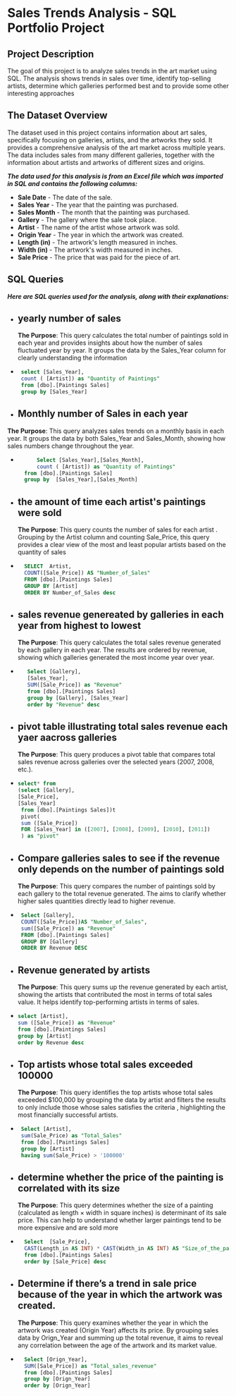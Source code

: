 # Sales Trends Analysis - SQL Portfolio Project

## Project Description
The goal of this project is to analyze sales trends in the art market using SQL. The analysis shows trends in sales over time, identify top-selling artists, determine which galleries performed best and to provide some other interesting approaches 

## The Dataset Overview
The dataset used in this project contains information about art sales, specifically focusing on galleries, artists, and the artworks they sold. It provides a comprehensive analysis of the art market across multiple years. The data includes sales from many different galleries, together with the information about artists and artworks of different sizes and origins.

***The data used for this analysis is from an Excel file which was imported in SQL and contains the following columns:***

- **Sale Date** - The date of the sale. 
- **Sales Year** - The year that the painting was purchased.
- **Sales Month** - The month that the painting was purchased.
- **Gallery** - The gallery where the sale took place.
- **Artist** - The name of the artist whose artwork was sold.
- **Origin Year** - The year in which the artwork was created.
- **Length (in)** - The artwork's length measured in inches.
- **Width (in)** - The artwork's width measured in inches.
- **Sale Price** - The price that was paid for the piece of art.

## SQL Queries
***Here are SQL queries used for the analysis, along with their explanations:***

- ## yearly number of sales
  **The Purpose**: This query calculates the total number of paintings sold in each year and  provides insights about how the number of sales fluctuated year by year. It groups the data by the Sales_Year column for clearly understanding the information
- ```sql
   select [Sales_Year],
   count ( [Artist]) as "Quantity of Paintings"
   from [dbo].[Paintings Sales] 
   group by [Sales_Year]

 - ## Monthly number of Sales in each year
  **The Purpose**: This query analyzes sales trends on a monthly basis in each year. It groups the data by both Sales_Year and Sales_Month, showing how sales numbers change throughout the year.
- ```sql
        Select [Sales_Year],[Sales_Month],
        count ( [Artist]) as "Quantity of Paintings"
	from [dbo].[Paintings Sales]
	group by  [Sales_Year],[Sales_Month]


- ## the amount of time each artist's paintings were sold
  **The Purpose**: This query counts the number of sales for each artist . Grouping by the Artist column and counting Sale_Price, this query provides a clear view of the most and least popular artists based on the quantity of sales
- ```sql
    SELECT  Artist, 
    COUNT([Sale_Price]) AS "Number_of_Sales"
    FROM [dbo].[Paintings Sales]
    GROUP BY [Artist]
    ORDER BY Number_of_Sales desc


- ## sales revenue genereated by galleries in each year from highest to lowest
  **The Purpose**: This query calculates the total sales revenue generated by each gallery in each year. The results are ordered by revenue, showing which galleries generated the most income year over year.
- ```sql
     Select [Gallery],
     [Sales_Year],
     SUM([Sale_Price]) as "Revenue"
     from [dbo].[Paintings Sales]
     group by [Gallery], [Sales_Year]
     order by "Revenue" desc 

- ## pivot table illustrating total sales revenue each yaer aacross galleries
  **The Purpose**: This query produces a pivot table that compares total sales revenue across galleries over the selected years (2007, 2008, etc.). 
- ```sql
  select* from 
  (select [Gallery],
  [Sale_Price],
  [Sales_Year]
   from [dbo].[Paintings Sales])t
   pivot(
   sum ([Sale_Price])
   FOR [Sales_Year] in ([2007], [2008], [2009], [2010], [2011]) 
   ) as "pivot"

- ## Compare galleries sales to see if the revenue only depends on the number of paintings sold
  **The Purpose**: This query compares the number of paintings sold by each gallery to the total revenue generated. The aims to clarify whether higher sales quantities directly lead to higher revenue.
- ```sql
   Select [Gallery],
   COUNT([Sale_Price])AS "Number_of_Sales",
   sum([Sale_Price]) as "Revenue"
   FROM [dbo].[Paintings Sales]
   GROUP BY [Gallery]
   ORDER BY Revenue DESC


- ## Revenue generated by artists
  **The Purpose**: This query sums up the revenue generated by each artist, showing the artists that contributed the most in terms of total sales value. It helps identify top-performing artists in terms of sales.
- ```sql
  select [Artist],
  sum ([Sale_Price]) as "Revenue"
  from [dbo].[Paintings Sales]
  group by [Artist]
  order by Revenue desc

- ## Top artists whose total sales exceeded 100000
  **The Purpose**: This query identifies the top artists whose total sales exceeded $100,000 by grouping the data by artist and filters the results to only include those whose sales satisfies the criteria , highlighting the most financially successful artists.
- ```sql
   Select [Artist], 
   sum(Sale_Price) as "Total_Sales"
   from [dbo].[Paintings Sales]
   group by [Artist]    
   having sum(Sale_Price) > '100000'


- ## determine whether the price of the painting is correlated with its size
  **The Purpose**: This query determines whether the size of a painting (calculated as length × width in square inches) is determinant of its sale price. This can help to understand whether larger paintings tend to be more expensive and are sold more
- ```sql   
    Select  [Sale_Price],
    CAST(Length_in AS INT) * CAST(Width_in AS INT) AS "Size_of_the_painting_sq.in"
    from [dbo].[Paintings Sales]
    order by [Sale_Price] desc 


- ## Determine if there’s a trend in sale price because of the year in which the artwork was created.
  **The Purpose**: This query examines whether the year in which the artwork was created (Origin Year) affects its price. By grouping sales data by Orign_Year and summing up the total revenue, it aims to reveal any correlation between the age of the artwork and its market value.
- ```sql
    Select [Orign_Year],
    SUM([Sale_Price]) as "Total_sales_revenue"
    from [dbo].[Paintings Sales]
    group by [Orign_Year]
    order by [Orign_Year]
